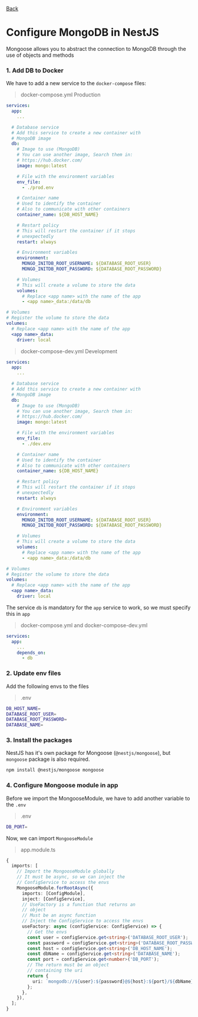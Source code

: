 [Back](../NestJS.md)

# Configure MongoDB in NestJS

Mongoose allows you to abstract the connection to MongoDB through the use of objects and methods

### 1. Add DB to Docker
We have to add a new service to the `docker-compose` files:

> docker-compose.yml
> Production
```yaml
services:
  app:
    ...

  # Database service
  # Add this service to create a new container with
  # MongoDB image
  db:
    # Image to use (MongoDB)
    # You can use another image, Search them in:
    # https://hub.docker.com/
    image: mongo:latest

    # File with the environment variables
    env_file:
      - ./prod.env

    # Container name
    # Used to identify the container
    # Also to communicate with other containers
    container_name: ${DB_HOST_NAME}

    # Restart policy
    # This will restart the container if it stops
    # unexpectedly
    restart: always

    # Environment variables
    environment:
      MONGO_INITDB_ROOT_USERNAME: ${DATABASE_ROOT_USER}
      MONGO_INITDB_ROOT_PASSWORD: ${DATABASE_ROOT_PASSWORD}

    # Volumes
    # This will create a volume to store the data
    volumes:
      # Replace <app name> with the name of the app
      - <app name>_data:/data/db

# Volumes
# Register the volume to store the data
volumes:
  # Replace <app name> with the name of the app
  <app name>_data:
    driver: local
```

> docker-compose-dev.yml
> Development
```yaml
services:
  app:
    ...

  # Database service
  # Add this service to create a new container with
  # MongoDB image
  db:
    # Image to use (MongoDB)
    # You can use another image, Search them in:
    # https://hub.docker.com/
    image: mongo:latest

    # File with the environment variables
    env_file:
      - ./dev.env

    # Container name
    # Used to identify the container
    # Also to communicate with other containers
    container_name: ${DB_HOST_NAME}

    # Restart policy
    # This will restart the container if it stops
    # unexpectedly
    restart: always

    # Environment variables
    environment:
      MONGO_INITDB_ROOT_USERNAME: ${DATABASE_ROOT_USER}
      MONGO_INITDB_ROOT_PASSWORD: ${DATABASE_ROOT_PASSWORD}

    # Volumes
    # This will create a volume to store the data
    volumes:
      # Replace <app name> with the name of the app
      - <app name>_data:/data/db

# Volumes
# Register the volume to store the data
volumes:
  # Replace <app name> with the name of the app
  <app name>_data:
    driver: local
```

The service `db` is mandatory for the `app` service to work, so we must specify this in `app`

> docker-compose.yml and docker-compose-dev.yml
```yaml
services:
  app:
    ...
    depends_on:
      - db
```

### 2. Update env files

Add the following envs to the files

> .env
```bash
DB_HOST_NAME=
DATABASE_ROOT_USER=
DATABASE_ROOT_PASSWORD=
DATABASE_NAME=
```

### 3. Install the packages

NestJS has it's own package for Mongoose (`@nestjs/mongoose`), but `mongoose` package is also required.

```bash
npm install @nestjs/mongoose mongoose
```

### 4. Configure Mongoose module in app

Before we import the MongooseModule, we have to add another variable to the `.env`

> .env

```bash
DB_PORT=
```

Now, we can import `MongooseModule`
> app.module.ts

```typescript
{
  imports: [
    // Import the MongooseModule globally
    // It must be async, so we can inject the
    // ConfigService to access the envs
    MongooseModule.forRootAsync({
      imports: [ConfigModule],
      inject: [ConfigService],
      // UseFactory is a function that returns an
      // object
      // Must be an async function
      // Inject the ConfigService to access the envs
      useFactory: async (configService: ConfigService) => {
        // Get the envs
        const user = configService.get<string>('DATABASE_ROOT_USER');
        const password = configService.get<string>('DATABASE_ROOT_PASSWORD');
        const host = configService.get<string>('DB_HOST_NAME');
        const dbName = configService.get<string>('DATABASE_NAME');
        const port = configService.get<number>('DB_PORT');
        // The return must be an object
        // containing the uri
        return {
          uri: `mongodb://${user}:${password}@${host}:${port}/${dbName}?authSource=admin`,
        };
      },
    }),
  ];
}
```
